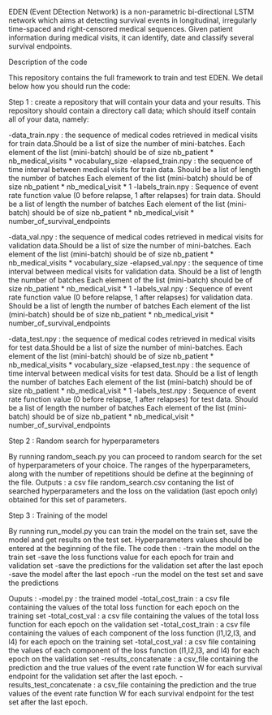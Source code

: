 EDEN (Event DEtection Network) is a non-parametric bi-directional LSTM network which aims at detecting survival events in longitudinal, irregularly time-spaced and right-censored medical sequences. Given patient information during medical visits, it can identify, date and classify several survival endpoints.

Description of the code

This repository contains the full framework to train and test EDEN. We detail below how you should run the code: 

Step 1 : create a repository that will contain your data and your results.
This repository should contain a directory call data; which should itself contain all of your data, namely: 

-data_train.npy : the sequence of medical codes retrieved in medical visits for train data.Should be a list of size the number of mini-batches. 
Each element of the list (mini-batch) should be of size nb_patient * nb_medical_visits * vocabulary_size
-elapsed_train.npy : the sequence of time interval between medical visits for train data. Should be a list of length the number of batches
Each element of the list (mini-batch) should be of size nb_patient * nb_medical_visit * 1 
-labels_train.npy : Sequence of event rate function value (0 before relapse, 1 after relapses) for train data. Should be a list of length the number of batches
Each element of the list (mini-batch) should be of size nb_patient * nb_medical_visit * number_of_survival_endpoints

-data_val.npy : the sequence of medical codes retrieved in medical visits for validation data.Should be a list of size the number of mini-batches. 
Each element of the list (mini-batch) should be of size nb_patient * nb_medical_visits * vocabulary_size
-elapsed_val.npy : the sequence of time interval between medical visits for validation data. Should be a list of length the number of batches
Each element of the list (mini-batch) should be of size nb_patient * nb_medical_visit * 1 
-labels_val.npy : Sequence of event rate function value (0 before relapse, 1 after relapses) for validation data. Should be a list of length the number of batches
Each element of the list (mini-batch) should be of size nb_patient * nb_medical_visit * number_of_survival_endpoints

-data_test.npy : the sequence of medical codes retrieved in medical visits for test data.Should be a list of size the number of mini-batches. 
Each element of the list (mini-batch) should be of size nb_patient * nb_medical_visits * vocabulary_size
-elapsed_test.npy : the sequence of time interval between medical visits for test data. Should be a list of length the number of batches
Each element of the list (mini-batch) should be of size nb_patient * nb_medical_visit * 1 
-labels_test.npy : Sequence of event rate function value (0 before relapse, 1 after relapses) for test data. Should be a list of length the number of batches
Each element of the list (mini-batch) should be of size nb_patient * nb_medical_visit * number_of_survival_endpoints

Step 2 : Random search for hyperparameters

By running random_seach.py you can proceed to random search for the set of hyperparameters of your choice.
The ranges of the hyperparameters, along with the number of repetitions should be define at the beginning of the file.
Outputs : a csv file random_search.csv contaning the list of searched hyperparameters and the loss on the validation (last epoch only) obtained for this set of parameters.

Step 3 : Training of the model

By running run_model.py you can train the model on the train set, save the model and get results on the test set.
Hyperparameters values should be entered at the beginning of the file.
The code then :
-train the model on the train set
-save the loss functions value for each epoch for train and validation set
-save the predictions for the validation set after the last epoch 
-save the model after the last epoch
-run the model on the test set and save the predictions

Ouputs : 
-model.py : the trained model
-total_cost_train : a csv file containing the values of the total loss function for each epoch on the training set 
-total_cost_val : a csv file containing the values of the total loss function for each epoch on the validation set 
-total_cost_train : a csv file containing the values of each component of the loss function (l1,l2,l3, and l4) for each epoch on the training set 
-total_cost_val : a csv file containing the values of each component of the loss function (l1,l2,l3, and l4) for each epoch on the validation set 
-results_concatenate : a csv_file containing the prediction and the true values of the event rate function W for each survival endpoint for the validation set after the last epoch.
-results_test_concatenate : a csv_file containing the prediction and the true values of the event rate function W for each survival endpoint for the test set after the last epoch. 

